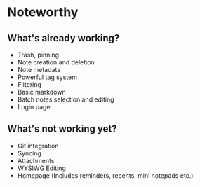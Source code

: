 # Noteworthy


## What's already working?
* Trash, pinning
* Note creation and deletion
* Note metadata
* Powerful tag system
* Filtering
* Basic markdown
* Batch notes selection and editing
* Login page


## What's not working yet?
* Git integration
* Syncing
* Attachments
* WYSIWG Editing
* Homepage (Includes reminders, recents, mini notepads etc.)

